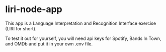 # liri-node-app

This app is a Language Interpretation and Recognition Interface exercise (LIRI for short).

To test it out for yourself, you will need api keys for Spotify, Bands In Town, and OMDb and put it in your own .env file.
